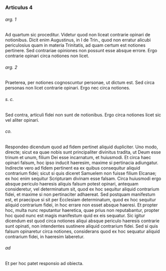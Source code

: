 ### Articulus 4

###### arg. 1
Ad quartum sic proceditur. Videtur quod non liceat contrarie opinari de notionibus. Dicit enim Augustinus, in I de Trin., quod non erratur alicubi periculosius quam in materia Trinitatis, ad quam certum est notiones pertinere. Sed contrariae opiniones non possunt esse absque errore. Ergo contrarie opinari circa notiones non licet.

###### arg. 2
Praeterea, per notiones cognoscuntur personae, ut dictum est. Sed circa personas non licet contrarie opinari. Ergo nec circa notiones.

###### s. c.
Sed contra, articuli fidei non sunt de notionibus. Ergo circa notiones licet sic vel aliter opinari.

###### co.
Respondeo dicendum quod ad fidem pertinet aliquid dupliciter. Uno modo, directe; sicut ea quae nobis sunt principaliter divinitus tradita, ut Deum esse trinum et unum, filium Dei esse incarnatum, et huiusmodi. Et circa haec opinari falsum, hoc ipso inducit haeresim, maxime si pertinacia adiungatur. Indirecte vero ad fidem pertinent ea ex quibus consequitur aliquid contrarium fidei; sicut si quis diceret Samuelem non fuisse filium Elcanae; ex hoc enim sequitur Scripturam divinam esse falsam. Circa huiusmodi ergo absque periculo haeresis aliquis falsum potest opinari, antequam consideretur, vel determinatum sit, quod ex hoc sequitur aliquid contrarium fidei, et maxime si non pertinaciter adhaereat. Sed postquam manifestum est, et praecipue si sit per Ecclesiam determinatum, quod ex hoc sequitur aliquid contrarium fidei, in hoc errare non esset absque haeresi. Et propter hoc, multa nunc reputantur haeretica, quae prius non reputabantur, propter hoc quod nunc est magis manifestum quid ex eis sequatur. Sic igitur dicendum est quod circa notiones aliqui absque periculo haeresis contrarie sunt opinati, non intendentes sustinere aliquid contrarium fidei. Sed si quis falsum opinaretur circa notiones, considerans quod ex hoc sequatur aliquid contrarium fidei, in haeresim laberetur.

###### ad 
Et per hoc patet responsio ad obiecta.

